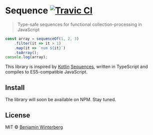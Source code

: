 # Sequence [![Travic CI](https://travis-ci.org/winterbe/sequence.svg?branch=master)](https://travis-ci.org/winterbe/sequence)

> Type-safe sequences for functional collection-processing in JavaScript

```ts
const array = sequenceOf(1, 2, 3)
    .filter(it => it > 1)
    .map(it => `num ${it}`)
    .toArray();
console.log(array); 
```

This library is inspired by [Kotlin](https://kotlinlang.org/) [Sequences](https://kotlinlang.org/api/latest/jvm/stdlib/kotlin.sequences/-sequence/), written in TypeScript and compiles to ES5-compatible JavaScript.

## Install

The library will soon be available on NPM. Stay tuned.

## License

MIT © [Benjamin Winterberg](http://winterbe.com)
